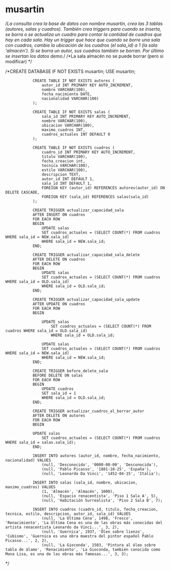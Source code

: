 # musartin
/*La consulta crea la base de datos con nombre musartin, crea las 3 tablas (autores, salas y cuadros).
      También crea triggers para cuando se inserta, se borra o se actualiza un cuadro para contar la cantidad de cuadros que hay en cada sala.
      Hay un trigger que hace que cuando se borre una sala con cuadros, cambie la ubicación de los cuadros (el sala_id) a 1 (la sala 'almacén').
      Si se borra un autor, sus cuadros también se borran.
      Por último se insertan los datos demo.*/
/*La sala almacén no se puede borrar (pero si modificar) */
      
/*CREATE DATABASE IF NOT EXISTS musartin;
                USE musartin;

                CREATE TABLE IF NOT EXISTS autores (
                    autor_id INT PRIMARY KEY AUTO_INCREMENT,
                    nombre VARCHAR(100),
                    fecha_nacimiento DATE,
                    nacionalidad VARCHAR(100)
                );

                CREATE TABLE IF NOT EXISTS salas (
                    sala_id INT PRIMARY KEY AUTO_INCREMENT,
                    nombre VARCHAR(100),
                    ubicacion VARCHAR(100),
                    maximo_cuadros INT,
                    cuadros_actuales INT DEFAULT 0
                );

                CREATE TABLE IF NOT EXISTS cuadros (
                    cuadro_id INT PRIMARY KEY AUTO_INCREMENT,
                    titulo VARCHAR(100),
                    fecha_creacion int,
                    tecnica VARCHAR(100),
                    estilo VARCHAR(100),
                    descripcion TEXT,
                    autor_id INT DEFAULT 1,
                    sala_id INT DEFAULT 1,
                    FOREIGN KEY (autor_id) REFERENCES autores(autor_id) ON DELETE CASCADE,
                    FOREIGN KEY (sala_id) REFERENCES salas(sala_id)
                );

                CREATE TRIGGER actualizar_capacidad_sala
                AFTER INSERT ON cuadros
                FOR EACH ROW
                BEGIN
                    UPDATE salas
                    SET cuadros_actuales = (SELECT COUNT(*) FROM cuadros WHERE sala_id = NEW.sala_id)
                    WHERE sala_id = NEW.sala_id;
                END;

                CREATE TRIGGER actualizar_capacidad_sala_delete
                AFTER DELETE ON cuadros
                FOR EACH ROW
                BEGIN
                    UPDATE salas
                    SET cuadros_actuales = (SELECT COUNT(*) FROM cuadros WHERE sala_id = OLD.sala_id)
                    WHERE sala_id = OLD.sala_id;
                END;

                CREATE TRIGGER actualizar_capacidad_sala_update
                AFTER UPDATE ON cuadros
                FOR EACH ROW
                BEGIN
                    
                    UPDATE salas
                        SET cuadros_actuales = (SELECT COUNT(*) FROM cuadros WHERE sala_id = OLD.sala_id)
                        WHERE sala_id = OLD.sala_id;

                    UPDATE salas
                    SET cuadros_actuales = (SELECT COUNT(*) FROM cuadros WHERE sala_id = NEW.sala_id)
                    WHERE sala_id = NEW.sala_id;
                END;

                CREATE TRIGGER before_delete_sala
                BEFORE DELETE ON salas
                FOR EACH ROW
                BEGIN
                    UPDATE cuadros
                    SET sala_id = 1
                    WHERE sala_id = OLD.sala_id;
                END;

                CREATE TRIGGER actualizar_cuadros_al_borrar_autor
                AFTER DELETE ON autores
                FOR EACH ROW
                BEGIN

                UPDATE salas
                    SET cuadros_actuales = (SELECT COUNT(*) FROM cuadros WHERE sala_id = salas.sala_id);
                END;

                INSERT INTO autores (autor_id, nombre, fecha_nacimiento, nacionalidad) VALUES
                    (null, 'Desconocido', '0000-00-00', 'Desconocida'),
                    (null, 'Pablo Picasso', '1881-10-25', 'España'),
                    (null, 'Leonardo Da Vinci', '1452-04-15', 'Italia');

                INSERT INTO salas (sala_id, nombre, ubicacion, maximo_cuadros) VALUES
                    (1, 'Almacén', 'Almacén', 1000),
                    (null, 'Espacio renacentista', 'Piso 1 Sala A', 5),
                    (null, 'Habitación Surrealista', 'Piso 2 Sala B', 7);

                INSERT INTO cuadros (cuadro_id, titulo, fecha_creacion, tecnica, estilo, descripcion, autor_id, sala_id) VALUES
                    (null, 'La Última Cena', 1498, 'Fresco', 'Renacimiento', 'La Última Cena es una de las obras más conocidas del artista renacentista Leonardo da Vinci...', 3, 2),
                    (null, 'Guernica', 1937, 'Óleo sobre lienzo', 'Cubismo', 'Guernica es una obra maestra del pintor español Pablo Picasso...', 2, 2),
                    (null, 'La Gioconda', 1503, 'Pintura al óleo sobre tabla de álamo', 'Renacimiento', 'La Gioconda, también conocida como Mona Lisa, es una de las obras más famosas...', 3, 3);
*/
